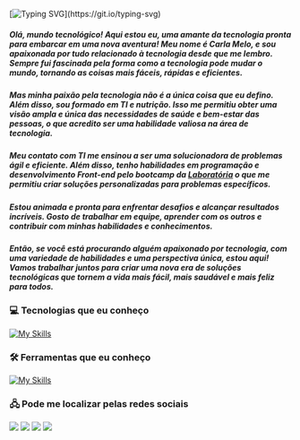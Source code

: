

[![Typing SVG](https://readme-typing-svg.herokuapp.com/?color=FF0000&size=35&center=true&vCenter=true&width=1000&lines=Oie,+eu+sou+a+Carla+Melo!;Bem+vindos+ao+meu+perfil+&#10083;)](https://git.io/typing-svg)

 ##### Olá, mundo tecnológico! Aqui estou eu, uma amante da tecnologia pronta para embarcar em uma nova aventura! Meu nome é Carla Melo, e sou apaixonada por tudo relacionado à tecnologia desde que me lembro. Sempre fui fascinada pela forma como a tecnologia pode mudar o mundo, tornando as coisas mais fáceis, rápidas e eficientes.

 ##### Mas minha paixão pela tecnologia não é a única coisa que eu defino. Além disso, sou formado em TI e nutrição. Isso me permitiu obter uma visão ampla e única das necessidades de saúde e bem-estar das pessoas, o que acredito ser uma habilidade valiosa na área de tecnologia.

 ##### Meu contato com TI me ensinou a ser uma solucionadora de problemas ágil e eficiente. Além disso, tenho habilidades em programação e desenvolvimento Front-end pelo bootcamp da <a href="https://www.laboratoria.la/br">Laboratória</a> o que me permitiu criar soluções personalizadas para problemas específicos.

 ##### Estou animada e pronta para enfrentar desafios e alcançar resultados incríveis. Gosto de trabalhar em equipe, aprender com os outros e contribuir com minhas habilidades e conhecimentos.

 ##### Então, se você está procurando alguém apaixonado por tecnologia, com uma variedade de habilidades e uma perspectiva única, estou aqui! Vamos trabalhar juntos para criar uma nova era de soluções tecnológicas que tornem a vida mais fácil, mais saudável e mais feliz para todos.

### 💻 Tecnologias que eu conheço

[![My Skills](https://skillicons.dev/icons?i=html,css,js,react,c,r,nodejs&perline=5)](https://skillicons.dev)

### 🛠️ Ferramentas que eu conheço

[![My Skills](https://skillicons.dev/icons?i=git,github,jest,firebase,wordpress,vscode,instagram,linkedin,linux,discord,bots,figma&perline=5)](https://skillicons.dev)

### &#128423; Pode me localizar pelas redes sociais

  <a href="https://instagram.com/carla.melo.nutri" target="_blank"><img src="https://img.shields.io/badge/-Instagram-%23E4405F?style=for-the-badge&logo=instagram&logoColor=white" target="_blank"></a>
 <a href="https://discord.gg/MedXHwEZ" target="_blank"><img src="https://img.shields.io/badge/Discord-7289DA?style=for-the-badge&logo=discord&logoColor=white" target="_blank"></a> 
  <a href = "mailto:jamislania@gmail.com"><img src="https://img.shields.io/badge/-Gmail-%23333?style=for-the-badge&logo=gmail&logoColor=white" target="_blank"></a>
  <a href="https://www.linkedin.com/in/carla-melo-13bab51a4/" target="_blank"><img src="https://img.shields.io/badge/-LinkedIn-%230077B5?style=for-the-badge&logo=linkedin&logoColor=white" target="_blank"></a> 

